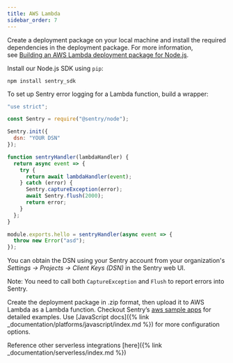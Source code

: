 ```yaml
---
title: AWS Lambda
sidebar_order: 7
---
```


Create a deployment package on your local machine and install the required dependencies in the deployment package. For more information, see [Building an AWS Lambda deployment package for Node.js](https://aws.amazon.com/premiumsupport/knowledge-center/lambda-deployment-package-nodejs/).

Install our Node.js SDK using `pip`:

```basic
npm install sentry_sdk
```

To set up Sentry error logging for a Lambda function, build a wrapper:

```javascript
"use strict";

const Sentry = require("@sentry/node");

Sentry.init({
  dsn: "YOUR DSN"
});

function sentryHandler(lambdaHandler) {
  return async event => {
    try {
      return await lambdaHandler(event);
    } catch (error) {
      Sentry.captureException(error);
      await Sentry.flush(2000);
      return error;
    }
  };
}

module.exports.hello = sentryHandler(async event => {
  throw new Error("asd");
});
```
You can obtain the DSN using your Sentry account from your organization's *Settings -> Projects -> Client Keys (DSN)* in the Sentry web UI.

Note: You need to call both `CaptureException` and `Flush` to report errors into Sentry.

Create the deployment package in .zip format, then upload it to AWS Lambda as a Lambda function. Checkout Sentry’s [aws sample apps](http://tbd/) for detailed examples. Use  [JavaScript docs]({% link _documentation/platforms/javascript/index.md %}) for more configuration options.

Reference other serverless integrations [here]({% link _documentation/serverless/index.md %})
